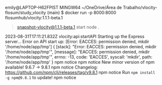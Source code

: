emily@LAPTOP-H62FPIST MINGW64 ~/OneDrive/Área de Trabalho/vlocity-flosum/study_vlocity (main)
$ docker run -p 8000:8000 flosumhub/vlocity:1.1.1-beta.1

> snapshot-vlocity@1.1.1-beta.1 start
> node .

2023-08-31T17:11:21.832Z vlocity:api:startAPI Starting up the Express server...
Error on API start up:
[Error: EACCES: permission denied, mkdir '/home/node/app/tmp'] {
  [stack]: "Error: EACCES: permission denied, mkdir '/home/node/app/tmp'",
  [message]: "EACCES: permission denied, mkdir '/home/node/app/tmp'",
  errno: -13,
  code: 'EACCES',
  syscall: 'mkdir',
  path: '/home/node/app/tmp'
}
npm notice 
npm notice New minor version of npm available! 9.6.7 -> 9.8.1
npm notice Changelog: <https://github.com/npm/cli/releases/tag/v9.8.1>
npm notice Run `npm install -g npm@9.8.1` to update!
npm notice 


